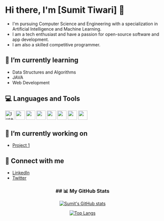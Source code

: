 <p align = "center">

# Hi there, I'm [Sumit Tiwari] 👋

- I'm pursuing Computer Science and Engineering with a specialization in Artificial Intelligence and Machine Learning.
- I am a tech enthusiast and have a passion for open-source software and app development.
- I am also a skilled competitive programmer.

## 🌱 I’m currently learning

- Data Structures and Algorithms
- JAVA
- Web Development

## 💻 Languages and Tools
  <img src="https://img.icons8.com/material-sharp/48/4a90e2/arch-linux.png" alt="I use Arch btw" width="30"/>
  <img src="https://img.icons8.com/ios-filled/50/fa314a/git.png" width="30"/>
  <img src="https://img.icons8.com/color/512/c-programming.png" width="30"/>
  <img src="https://img.icons8.com/ios-filled/50/4a90e2/c-plus-plus-logo.png" width="30"/>
  <img src="https://img.icons8.com/ios-filled/50/fa314a/java-coffee-cup-logo--v1.png" width="30"/>
  <img src="https://img.icons8.com/ios-filled/50/4a90e2/python.png" width="30"/>
  <img src="https://img.icons8.com/windows/96/fa314a/console.png" width="30"/>
  <img src="https://img.icons8.com/color/512/lua-language.png" width="30"/>

## 🔭 I’m currently working on

- [Project 1](https://github.com/sumitst05/Cosmic-Dodge)

## 🤝 Connect with me

- [LinkedIn](https://www.linkedin.com/in/sumit-tiwari-2827561b0/)
- [Twitter](https://twitter.com/SumitT0506)
  
</p>

<h3 align = "center"> ## 📊 My GitHub Stats </h3>
<span align="center">
  
<div align="center">
  
[![Sumit's GitHub stats](https://github-readme-stats.vercel.app/api?username=sumitst05&show_icons=true&theme=radical)](https://github.com/sumitst05)
  
</div>
  
<div align = "center"> 
  
[![Top Langs](https://github-readme-stats.vercel.app/api/top-langs/?username=sumitst05&layout=compact&theme=radical)](https://github.com/sumitst05)
  
</div>
  
</span>

